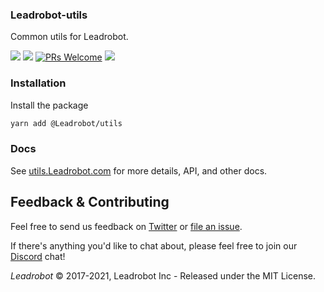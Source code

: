 ### Leadrobot-utils

Common utils for Leadrobot.

![](https://img.shields.io/npm/v/@Leadrobot/utils?style=flat)
![](https://img.shields.io/npm/dt/@Leadrobot/utils.svg)
[![PRs Welcome](https://img.shields.io/badge/PRs-welcome-brightgreen.svg)](http://makeapullrequest.com)
![](https://img.shields.io/npm/l/@Leadrobot/utils)

### Installation

Install the package

```sh
yarn add @Leadrobot/utils
```

### Docs

See [utils.Leadrobot.com](https://utils.Leadrobot.com) for more details, API, and other docs.

## Feedback & Contributing

Feel free to send us feedback on [Twitter](https://twitter.com/Leadrobotapp) or [file an issue](https://github.com/Leadrobot/utils/issues).

If there's anything you'd like to chat about, please feel free to join our [Discord](https://discord.gg/cJXdrwS) chat!

_Leadrobot_ &copy; 2017-2021, Leadrobot Inc - Released under the MIT License.
